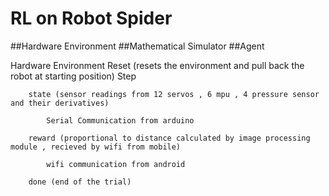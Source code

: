 # RL on Robot Spider


##Hardware Environment
##Mathematical Simulator
##Agent

Hardware Environment
	Reset (resets the environment and pull back the robot at starting position)
	Step

		state (sensor readings from 12 servos , 6 mpu , 4 pressure sensor and their derivatives)

			Serial Communication from arduino

		reward (proportional to distance calculated by image processing module , recieved by wifi from mobile)

			wifi communication from android
			
		done (end of the trial)


	
